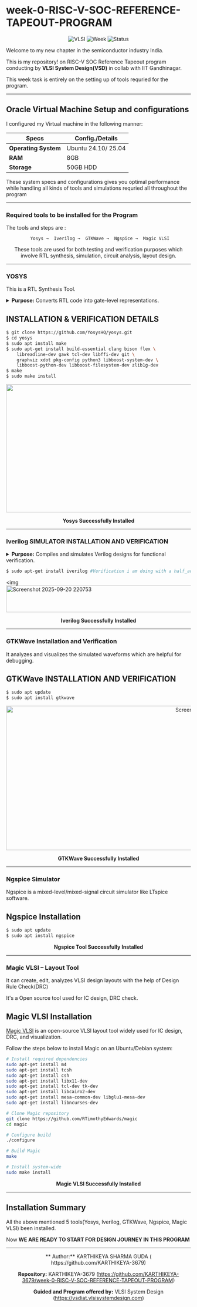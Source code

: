 # week-0-RISC-V-SOC-REFERENCE-TAPEOUT-PROGRAM
<div align="center">

![VLSI](https://img.shields.io/badge/VLSI-System%20Design-blue?style=for-the-badge&logo=chip)
![Week](https://img.shields.io/badge/Week-0-orange?style=for-the-badge)
![Status](https://img.shields.io/badge/Status-Complete-success?style=for-the-badge)

</div>
Welcome to my new chapter in the semiconductor industry India. 

This is my repository! on RISC-V SOC Reference Tapeout program conducting by **VLSI System Design(VSD)** in collab with IIT Gandhinagar.

This week task is entirely on the setting up of tools requried for the program.

----------------
## **Oracle Virtual Machine Setup and configurations**

I configured my Virtual machine in the following manner:

<div align="center">

| **Specs**             | **Config./Details**           |
|-----------------------|-----------------------|
| **Operating System**  | Ubuntu 24.10/ 25.04   |
| **RAM**               | 8GB                   |
| **Storage**           | 50GB HDD              |

</div>
These system specs and configurations gives you optimal performance while handling all kinds of tools and simulations requried all throughout the program

---------------------------------------------------------------
### **Required tools to be installed for the Program**

The tools and steps are :
<div align="center">

```
 Yosys →  Iverilog →  GTKWave →  Ngspice →  Magic VLSI
```
These tools are used for both testing and verification purposes which involve RTL synthesis, simulation, circuit analysis, layout design.

</div>

-------------------------------------------------------------------------

### **YOSYS**
This is a RTL Synthesis Tool.
<details>
<summary><b>Purpose:</b> Converts RTL code into gate-level representations.</summary>

Yosys is a framework for Verilog RTL synthesis. For Digital Circuits, it provides synthesis algorithms and optimization paths.

</details>

## **INSTALLATION & VERIFICATION DETAILS**

```bash
$ git clone https://github.com/YosysHQ/yosys.git
$ cd yosys 
$ sudo apt install make  
$ sudo apt-get install build-essential clang bison flex \
    libreadline-dev gawk tcl-dev libffi-dev git \
    graphviz xdot pkg-config python3 libboost-system-dev \
    libboost-python-dev libboost-filesystem-dev zlib1g-dev
$ make 
$ sudo make install
```
<p align="center">
 <img <img width="1380" height="349" alt="Screenshot 2025-09-20 215349" src="https://github.com/user-attachments/assets/a97bfd8e-3c79-48a4-995c-cb50572303ff" />
</p>

<div align="center">

**Yosys Successfully Installed**

</div>

-----------------------------------------------------------------------------------------

### **Iverilog SIMULATOR INSTALLATION AND VERIFICATION**

<details>
<summary><b>Purpose:</b> Compiles and simulates Verilog designs for functional verification.</summary>

Icarus tool Iverilog is a verilog code synthesis and simulation tool.

</details>

```bash
$ sudo apt-get install iverilog #Verification i am doing with a half_adder verilog code thats already avaliable with me
```
 <img <img width="1239" height="73" alt="Screenshot 2025-09-20 220753" src="https://github.com/user-attachments/assets/9d784889-43ae-4b4b-80a1-54f5a549924a" />

 </p>

<div align="center">
  
 **Iverilog Successfully Installed**

</div>

-------------------------------------------------------------------------------

### **GTKWave Installation and Verification**
It analyzes and visualizes the simulated waveforms which are helpful for debugging.

## **GTKWave INSTALLATION AND VERIFICATION**

```bash
$ sudo apt update
$ sudo apt install gtkwave
```
<p align="center">
<img <img width="1121" height="393" alt="Screenshot 2025-09-20 221522" src="https://github.com/user-attachments/assets/1f334c92-7c6f-47d7-abab-b7f093c070b0" />

</p>

<div align="center">

**GTKWave Successfully Installed**

</div>

---

### **Ngspice Simulator**
Ngspice is a mixed-level/mixed-signal circuit simulator like LTspice software. 

## **Ngspice Installation**
```bash
$ sudo apt update
$ sudo apt install ngspice
```
<div align="center">

 **Ngspice Tool Successfully Installed**

 </div>

 ------------------------------------------------------------------------------------

###  **Magic VLSI – Layout Tool**
It can create, edit, analyzes VLSI  design layouts with the help of Design Rule Check(DRC)

It's a Open source tool used for IC design, DRC check.

##  **Magic VLSI Installation**

[Magic VLSI](http://opencircuitdesign.com/magic/) is an open-source VLSI layout tool widely used for IC design, DRC, and visualization.  

Follow the steps below to install Magic on an Ubuntu/Debian system:

```bash
# Install required dependencies
sudo apt-get install m4
sudo apt-get install tcsh
sudo apt-get install csh
sudo apt-get install libx11-dev
sudo apt-get install tcl-dev tk-dev
sudo apt-get install libcairo2-dev
sudo apt-get install mesa-common-dev libglu1-mesa-dev
sudo apt-get install libncurses-dev

# Clone Magic repository
git clone https://github.com/RTimothyEdwards/magic
cd magic

# Configure build
./configure

# Build Magic
make

# Install system-wide
sudo make install
```
<div align="center">

**Magic VLSI Successfully Installed**

</div>

---------------------------------------------------------------------------------------

## **Installation Summary**

All the above mentioned 5 tools(Yosys, Iverilog, GTKWave, Ngspice, Magic VLSI) been installed.

Now **WE ARE READY TO START FOR DESIGN JOURNEY IN THIS PROGRAM**

</div>

-----------------------------------------------------------------------------------------------

<div align="center">
** Author:** KARTHIKEYA SHARMA GUDA ( https://github.com/KARTHIKEYA-3679)
 
**Repository:** KARTHIKEYA-3679 (https://github.com/KARTHIKEYA-3679/week-0-RISC-V-SOC-REFERENCE-TAPEOUT-PROGRAM)

**Guided and Program offered by:** VLSI System Design (https://vsdiat.vlsisystemdesign.com)


</div>


